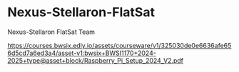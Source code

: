 # Nexus-Stellaron-FlatSat

Nexus-Stellaron FlatSat Team

https://courses.bwsix.edly.io/assets/courseware/v1/325030de0e6636afe656d5cd7a6ed3a4/asset-v1:bwsix+BWSI1170+2024-2025+type@asset+block/Raspberry_Pi_Setup_2024_V2.pdf
